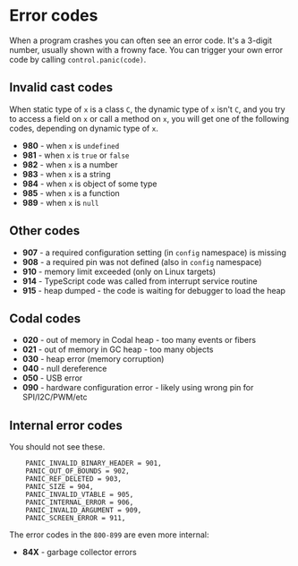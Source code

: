 # Error codes

When a program crashes you can often see an error code.
It's a 3-digit number, usually shown with a frowny face.
You can trigger your own error code by calling `control.panic(code)`.

## Invalid cast codes

When static type of `x` is a class `C`, the dynamic type
of `x` isn't `C`, and you try to access a field on `x` or call a method
on `x`, you will get one of the following codes, depending on dynamic
type of `x`.

* **980** - when `x` is `undefined`
* **981** - when `x` is `true` or `false`
* **982** - when `x` is a number
* **983** - when `x` is a string
* **984** - when `x` is object of some type
* **985** - when `x` is a function
* **989** - when `x` is `null`

## Other codes

* **907** - a required configuration setting (in `config` namespace) is missing
* **908** - a required pin was not defined (also in `config` namespace)
* **910** - memory limit exceeded (only on Linux targets)
* **914** - TypeScript code was called from interrupt service routine
* **915** - heap dumped - the code is waiting for debugger to load the heap

## Codal codes

* **020** - out of memory in Codal heap - too many events or fibers
* **021** - out of memory in GC heap - too many objects
* **030** - heap error (memory corruption)
* **040** - null dereference
* **050** - USB error
* **090** - hardware configuration error - likely using wrong pin for SPI/I2C/PWM/etc

## Internal error codes

You should not see these.

```
    PANIC_INVALID_BINARY_HEADER = 901,
    PANIC_OUT_OF_BOUNDS = 902,
    PANIC_REF_DELETED = 903,
    PANIC_SIZE = 904,
    PANIC_INVALID_VTABLE = 905,
    PANIC_INTERNAL_ERROR = 906,
    PANIC_INVALID_ARGUMENT = 909,
    PANIC_SCREEN_ERROR = 911,
```

The error codes in the `800-899` are even more internal:

* **84X** - garbage collector errors
